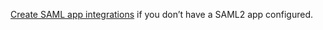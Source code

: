 [Create SAML app integrations](https://help.okta.com/okta_help.htm?id=ext_Apps_App_Integration_Wizard-saml) if you don’t have a SAML2 app configured.